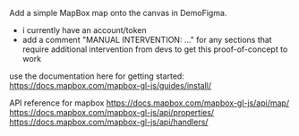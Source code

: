 Add a simple MapBox map onto the canvas in DemoFigma.
- i currently have an account/token
- add a comment "MANUAL INTERVENTION: ..." for any sections that require additional intervention from devs to get this proof-of-concept to work


use the documentation here for getting started:
https://docs.mapbox.com/mapbox-gl-js/guides/install/

API reference for mapbox
https://docs.mapbox.com/mapbox-gl-js/api/map/
https://docs.mapbox.com/mapbox-gl-js/api/properties/
https://docs.mapbox.com/mapbox-gl-js/api/handlers/